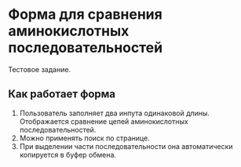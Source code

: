 # Форма для сравнения аминокислотных последовательностей

Тестовое задание. 


## Как работает форма

1. Пользователь заполняет два инпута одинаковой длины. Отображается сравнение цепей аминокислотных последовательностей.
2. Можно применять поиск по странице. 
3. При выделении части последовательности она автоматически копируется в буфер обмена.


